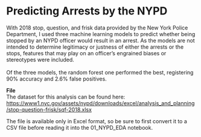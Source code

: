 # Predicting Arrests by the NYPD
With 2018 stop, question, and frisk data provided by the New York Police Department, I used three machine learning models to predict whether being stopped by an NYPD officer would result in an arrest. As the models are not intended to determine legitimacy or justness of either the arrests or the stops, features that may play on an officer’s engrained biases or stereotypes were included.<br><br>Of the three models, the random forest one performed the best, registering 90% accuracy and 2.6% false positives.

<b>File</b><br>
The dataset for this analysis can be found here:<br>
https://www1.nyc.gov/assets/nypd/downloads/excel/analysis_and_planning/stop-question-frisk/sqf-2018.xlsx

The file is available only in Excel format, so be sure to first convert it to a CSV file before reading it into the 01_NYPD_EDA notebook.
